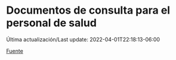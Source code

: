 # Documentos de consulta para el personal de salud

Última actualización/Last update: 2022-04-01T22:18:13-06:00

 [Fuente](https://coronavirus.gob.mx/personal-de-salud/documentos-de-consulta/)
